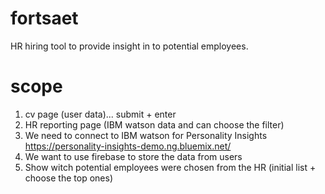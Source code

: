 # fortsaet
HR hiring tool to provide insight in to potential employees.

# scope 
1. cv page (user data)... submit + enter
2. HR reporting page (IBM watson data and can choose the filter)
3. We need to connect to IBM watson for Personality Insights https://personality-insights-demo.ng.bluemix.net/
4. We want to use firebase to store the data from users
5. Show witch potential employees were chosen from the HR (initial list + choose the top ones)
